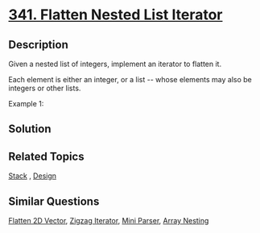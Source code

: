 # [341. Flatten Nested List Iterator](https://leetcode.com/problems/flatten-nested-list-iterator)

## Description

Given a nested list of integers, implement an iterator to flatten it.

Each element is either an integer, or a list -- whose elements may also be integers or other lists.

Example 1:

## Solution



## Related Topics

[Stack](https://leetcode.com/tag/stack/) , [Design](https://leetcode.com/tag/design/) 

## Similar Questions

[Flatten 2D Vector](https://leetcode.com/problems/flatten-2d-vector/), [Zigzag Iterator](https://leetcode.com/problems/zigzag-iterator/), [Mini Parser](https://leetcode.com/problems/mini-parser/), [Array Nesting](https://leetcode.com/problems/array-nesting/)
